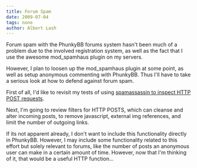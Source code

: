 ```yaml
---
title: Forum Spam
date: 2009-07-04
tags: none
author: Albert Lash
---
```

Forum spam with the PhunkyBB forums system hasn't been much of a problem due to the involved registration system, as well as the fact that I use the awesome mod_spamhaus plugin on my servers.

However, I plan to loosen up the mod_spamhaus plugin at some point, as well as setup anonymous commenting with PhunkyBB. Thus I'll have to take a serious look at how to defend against forum spam.

First of all, I'd like to revisit my tests of using <a href="http://www.docunext.com/wiki/Using_Spamassassin_to_filter_http_POSTs">spamassassin to inspect HTTP POST requests</a>.

Next, I'm going to review filters for HTTP POSTS, which can cleanse and alter incoming posts, to remove javascript, external img references, and limit the number of outgoing links.

If its not apparent already, I don't want to include this functionality directly in PhunkyBB. However, I may include some functionality related to this effort but solely relevant to forums, like the number of posts an anonymous user can make in a certain amount of time. However, now that I'm thinking of it, that would be a useful HTTP function...

